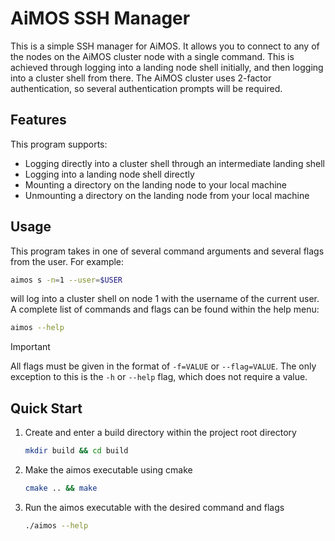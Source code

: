 # AiMOS SSH Manager

This is a simple SSH manager for AiMOS. It allows you to connect to any of the nodes on the AiMOS cluster node with a single command.  This is achieved through logging into a landing node shell initially, and then logging into a cluster shell from there.  The AiMOS cluster uses 2-factor authentication, so several authentication prompts will be required.

## Features

This program supports:

* Logging directly into a cluster shell through an intermediate landing shell
* Logging into a landing node shell directly
* Mounting a directory on the landing node to your local machine
* Unmounting a directory on the landing node from your local machine

## Usage

This program takes in one of several command arguments and several flags from the user.  For example:

```bash
aimos s -n=1 --user=$USER
```

will log into a cluster shell on node 1 with the username of the current user.  A complete list of commands and flags can be found within the help menu:

```bash
aimos --help
```

> [!IMPORTANT]
> All flags must be given in the format of `-f=VALUE` or `--flag=VALUE`.  The only exception to this is the `-h` or `--help` flag, which does not require a value.


## Quick Start

1. Create and enter a build directory within the project root directory

    ```bash
    mkdir build && cd build
    ```
2. Make the aimos executable using cmake

    ```bash
    cmake .. && make
    ```
3. Run the aimos executable with the desired command and flags

    ```bash
    ./aimos --help
    ```